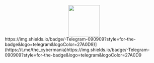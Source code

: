 <div id="header" align="center">
  <img src="https://media.giphy.com/media/M9gbBd9nbDrOTu1Mqx/giphy.gif" width="100"/>
</div>
https://img.shields.io/badge/-Telegram-090909?style=for-the-badge&logo=telegram&logoColor=27A0D9)](https://t.me/the_cybermania)https://img.shields.io/badge/-Telegram-090909?style=for-the-badge&logo=telegram&logoColor=27A0D9
